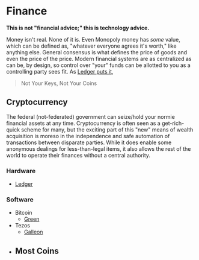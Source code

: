 # Finance

**This is not "financial advice;" this is technology advice.**

Money isn't real. None of it is. Even Monopoly money has _some_ value, which can be defined as, "whatever everyone agrees it's worth," like anything else. General consensus is what defines the price of goods and even the price of the price. Modern financial systems are as centralized as can be, by design, so control over "your" funds can be allotted to you as a controlling party sees fit. As [Ledger puts it](https://www.ledger.com/academy/not-your-keys-not-your-coins-why-it-matters),

> Not Your Keys, Not Your Coins

## Cryptocurrency

The federal (not-federated) government can seize/hold your normie financial assets at any time. Cryptocurrency is often seen as a get-rich-quick scheme for many, but the exciting part of this "new" means of wealth acquisition is moreso in the independence and safe automation of transactions between disparate parties. While it does enable some anonymous dealings for less-than-legal items, it also allows the rest of the world to operate their finances without a central authority.

### Hardware

-   [Ledger](../../security/personal-hsms/ledger.md)

### Software

- Bitcoin
  - [Green](https://f-droid.org/en/packages/com.greenaddress.greenbits_android_wallet/)
- Tezos
  - [Galleon](https://wallet.galleon.network/)
- Most Coins
  -
